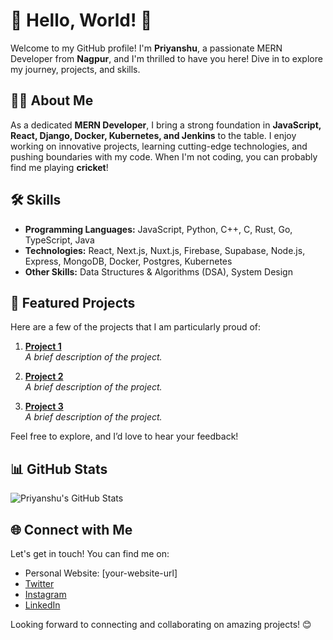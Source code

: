 # 🚀 Hello, World! 👋

Welcome to my GitHub profile! I'm **Priyanshu**, a passionate MERN Developer from **Nagpur**, and I'm thrilled to have you here! Dive in to explore my journey, projects, and skills.

## 👨‍💻 About Me

As a dedicated **MERN Developer**, I bring a strong foundation in **JavaScript, React, Django, Docker, Kubernetes, and Jenkins** to the table. I enjoy working on innovative projects, learning cutting-edge technologies, and pushing boundaries with my code. When I'm not coding, you can probably find me playing **cricket**!

## 🛠️ Skills

- **Programming Languages:** JavaScript, Python, C++, C, Rust, Go, TypeScript, Java
- **Technologies:** React, Next.js, Nuxt.js, Firebase, Supabase, Node.js, Express, MongoDB, Docker, Postgres, Kubernetes
- **Other Skills:** Data Structures & Algorithms (DSA), System Design

## 🌟 Featured Projects

Here are a few of the projects that I am particularly proud of:

1. [**Project 1**](link-to-project-1)  
   *A brief description of the project.*

2. [**Project 2**](link-to-project-2)  
   *A brief description of the project.*

3. [**Project 3**](link-to-project-3)  
   *A brief description of the project.*

Feel free to explore, and I’d love to hear your feedback!

## 📊 GitHub Stats

![Priyanshu's GitHub Stats](https://github-readme-stats.vercel.app/api?username=your-username&show_icons=true&theme=radical)

## 🌐 Connect with Me

Let's get in touch! You can find me on:

- Personal Website: [your-website-url]
- [Twitter](https://twitter.com/your-twitter)
- [Instagram](https://instagram.com/your-instagram)
- [LinkedIn](https://linkedin.com/in/your-linkedin)

Looking forward to connecting and collaborating on amazing projects! 😊
